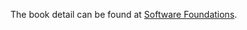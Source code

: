The book detail can be found at [Software Foundations](http://www.cis.upenn.edu/~bcpierce/sf/sf-3.2/index.html).
